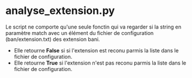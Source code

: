 # analyse_extension.py

Le script ne comporte qu'une seule fonctin qui va regarder si la string en paramètre match avec un élément du fichier de configuration (ban/extension.txt) des extension bani.
* Elle retourne **False** si si l'extension est reconu parmis la liste dans le fichier de configuration.
* Elle retourne  **True** si l'extension n'est pas reconu parmis la liste dans le fichier de configuration.